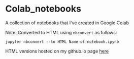# Colab_notebooks

A collection of notebooks that I've created in Google Colab

Note: Converted to HTML using <code>nbconvert</code> as follows:

<code>jupyter nbconvert --to HTML Name-of-notebook.ipynb</code>

HTML versions hosted on my github.io page [here](https://raghavchhetri.github.io/scattered.dimes/)

